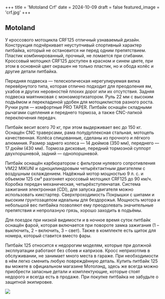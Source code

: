 +++
title = 'Motoland Crf'
date = 2024-10-09
draft = false
featured_image = 'crf.jpg'
+++
## Motoland

У кроссового мотоцикла CRF125 отличный узнаваемый дизайн. Конструкция подчёркивает неуступчивый спортивный характер питбайка, который не остановится ни перед одним препятствием. Пластик комбинированный, прочный, не ломается при сгибании. Кроссовый мотоцикл CRF125 доступен в красном и синем цвете, при этом в основной цвет окрашен не только пластик, но и обода колёс и другие детали питбайка.

Передняя подвеска — телескопическая нерегулируемая вилка перевёрнутого типа, которая отлично подходит для преодоления ям, ухабов и других неровностей плохих дорог или их отсутствия. Задняя подвеска маятниковая с моноамортизатором. Руль 22 мм с высоким подъёмом и перекладиной удобен для мотоциклистов разного роста. Ручки руля — комфортные PRO TAPER. Питбайк оснащён складными рычагами сцепления и переднего тормоза, а также CNC-лапкой переключения передач.

Питбайк весит всего 70 кг, при этом выдерживает вес до 150 кг. Оснащён CNC траверсами, рама полудуплексная стальная, мотоцепь качественная. Колёса спицованные, сделаны из прочного и лёгкого алюминия. Размер заднего колеса — 14 дюймов (350 мм), переднего — 17 дюйм (430 мм). Тормоза дисковые, передний тормозной суппорт двухпоршневой, задний — однопоршневой. 

Питбайк оснащён карбюратором с фильтром нулевого сопротивления VM22 MIKUNI и одноцилиндровым четырёхтактным двигателем с воздушным охлаждением. Надёжный мотор мощностью 9 л. с. и объемом 125 см³ разгоняет кроссовый мотоцикл CRF125 до 90 км/ч. Коробка передач механическая, четырёхступенчатая. Система зажигания электронная (CDI), для запуска двигателя можно использовать кикстартер.
Сверхпроходимость
Покрышки с шипами и высоким грунтозацепом идеальны для бездорожья. Мощность мотора и небольшой вес питбайка позволяют ему преодолевать значительные препятствия и непролазную грязь, хорошо заходить в подъёмы.

Для поездок при низкой видимости и в ночное время суток питбайк оснащён фарой, которая включается при повороте замка зажигания (1 – выключить, 2 – включить, 3 – свет). Также в комплекте есть щиток для номера, который ставится вместо фары.

Питбайк 125 относится к недорогим моделям, которые при должной эксплуатации работают без сбоев и капризов. Кросс неприхотлив в обслуживании, не занимает много места в гараже. При необходимости в нём легко сменить любую повреждённую деталь. Купить питбайк 125 вы можете в официальном магазине Мотолэнд, здесь же всегда можно приобрести запасные детали и комплектующие, которые стоят недорого и всегда есть в продаже. При покупке питбайка не забудьте о защитной экипировке.

![](https://azimut59.ru/images/Motoland_CRF125_19/16/Motoland_CRF_125_19_16_3_%20.JPG)